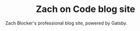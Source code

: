 <h1 align="center">
  Zach on Code blog site
</h1>

Zach Blocker's professional blog site, powered by Gatsby.